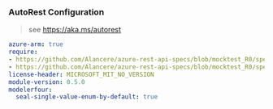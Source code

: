 ### AutoRest Configuration

> see https://aka.ms/autorest

``` yaml
azure-arm: true
require:
- https://github.com/Alancere/azure-rest-api-specs/blob/mocktest_R0/specification/keyvault/resource-manager/readme.md
- https://github.com/Alancere/azure-rest-api-specs/blob/mocktest_R0/specification/keyvault/resource-manager/readme.go.md
license-header: MICROSOFT_MIT_NO_VERSION
module-version: 0.5.0
modelerfour:
  seal-single-value-enum-by-default: true
```